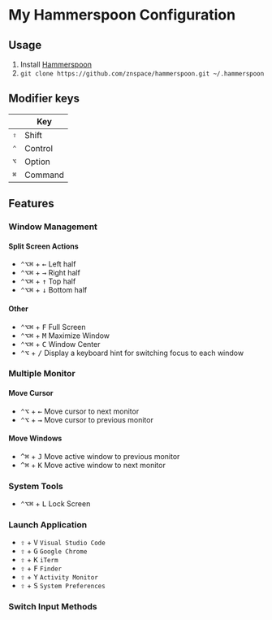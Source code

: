 # My Hammerspoon Configuration

## Usage

1. Install [Hammerspoon](http://www.hammerspoon.org/)
2. `git clone https://github.com/znspace/hammerspoon.git ~/.hammerspoon`

## Modifier keys

|              | Key     |
| ------------ | ------- |
| <kbd>⇧</kbd> | Shift   |
| <kbd>⌃</kbd> | Control |
| <kbd>⌥</kbd> | Option  |
| <kbd>⌘</kbd> | Command |

## Features

### Window Management

#### Split Screen Actions

- <kbd>⌃</kbd><kbd>⌥</kbd><kbd>⌘</kbd> + <kbd>←</kbd> Left half
- <kbd>⌃</kbd><kbd>⌥</kbd><kbd>⌘</kbd> + <kbd>→</kbd> Right half
- <kbd>⌃</kbd><kbd>⌥</kbd><kbd>⌘</kbd> + <kbd>↑</kbd> Top half
- <kbd>⌃</kbd><kbd>⌥</kbd><kbd>⌘</kbd> + <kbd>↓</kbd> Bottom half

#### Other

- <kbd>⌃</kbd><kbd>⌥</kbd><kbd>⌘</kbd> + <kbd>F</kbd> Full Screen
- <kbd>⌃</kbd><kbd>⌥</kbd><kbd>⌘</kbd> + <kbd>M</kbd> Maximize Window
- <kbd>⌃</kbd><kbd>⌥</kbd><kbd>⌘</kbd> + <kbd>C</kbd> Window Center
- <kbd>⌃</kbd><kbd>⌥</kbd> + <kbd>/</kbd> Display a keyboard hint for switching focus to each window

### Multiple Monitor

#### Move Cursor

- <kbd>⌃</kbd><kbd>⌥</kbd> + <kbd>←</kbd> Move cursor to next monitor
- <kbd>⌃</kbd><kbd>⌥</kbd> + <kbd>→</kbd> Move cursor to previous monitor

#### Move Windows

- <kbd>^</kbd><kbd>⌘</kbd> + <kbd>J</kbd> Move active window to previous monitor
- <kbd>^</kbd><kbd>⌘</kbd> + <kbd>K</kbd> Move active window to next monitor

### System Tools

- <kbd>⌃</kbd><kbd>⌥</kbd><kbd>⌘</kbd> + <kbd>L</kbd> Lock Screen





### Launch Application

- <kbd>⇧</kbd> + <kbd>V</kbd> `Visual Studio Code`
- <kbd>⇧</kbd> + <kbd>G</kbd> `Google Chrome`
- <kbd>⇧</kbd> + <kbd>K</kbd> `iTerm`
- <kbd>⇧</kbd> + <kbd>F</kbd> `Finder`
- <kbd>⇧</kbd> + <kbd>Y</kbd> `Activity Monitor`
- <kbd>⇧</kbd> + <kbd>S</kbd> `System Preferences`

### Switch Input Methods
